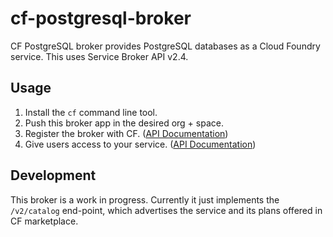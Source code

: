 # cf-postgresql-broker
CF PostgreSQL broker provides PostgreSQL databases as a Cloud Foundry service. This uses Service Broker API v2.4.

## Usage

1. Install the `cf` command line tool.
2. Push this broker app in the desired org + space.
3. Register the broker with CF. ([API Documentation](http://docs.cloudfoundry.org/services/managing-service-brokers.html))
4. Give users access to your service. ([API Documentation](http://docs.cloudfoundry.org/services/access-control.html#enable-access))

## Development
This broker is a work in progress. Currently it just implements the `/v2/catalog` end-point, which advertises the service and its plans offered in CF marketplace.
